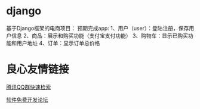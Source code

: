 # django
基于Django框架的电商项目：
预期完成app:
1、用户（user）：登陆注册，保存用户信息
2、商品：展示和购买功能（支付宝支付功能）
3、购物车：显示已购买功能和用户地址
4、订单：显示订单总价格



 # 良心友情链接

[腾讯QQ群快速检索](http://u.720life.cn/s/8cf73f7c)

[软件免费开发论坛](http://u.720life.cn/s/bbb01dc0)